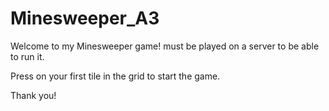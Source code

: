 # Minesweeper_A3

Welcome to my Minesweeper game! must be played on a server to be able to run it. 

Press on your first tile in the grid to start the game. 

Thank you!
